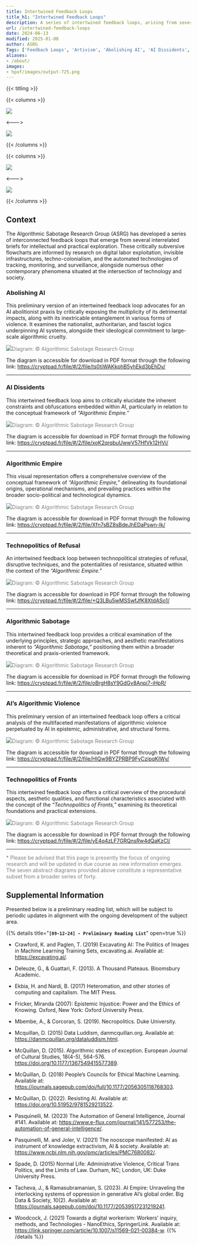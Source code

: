 ```yaml
---
title: Intertwined Feedback Loops
title_h1: "Intertwined Feedback Loops"
description: A series of intertwined feedback loops, arising from several interrelated briefs, strategically designed to facilitate both intellectual inquiry and practical exploration.
url: /intertwined-feedback-loops
date: 2024-06-13
modified: 2025-01-08
author: ASRG
Tags: ['Feedback Loops', 'Artivism', 'Abolishing AI', 'AI Dissidents', 'Algorithmic Empire', 'Technopolitics of Refusal', 'Algorithmic Sabotage', 'AI’s Algorithmic Violence', 'Technopolitics of Fronts', 'ASRG', 'AI']
aliases:
- /about/
images:
- hpof/images/output-725.png
---
```


{{< titling >}}

{{< columns >}} 

<div class="caption"><img src="images/output-378.png"></div>

<--->

<div class="caption"><img src="images/output-162.png"></div>

{{< /columns >}}

{{< columns >}} 

<div class="caption"><img src="images/output-500.png"></div>

<--->

<div class="caption"><img src="images/output-022.png"></div>

{{< /columns >}}

## Context

The Algorithmic Sabotage Research Group (ASRG) has developed a series of interconnected feedback loops that emerge from several interrelated briefs for intellectual and practical exploration. These critically subversive flowcharts are informed by research on digital labor exploitation, invisible infrastructures, techno-colonialism, and the automated technologies of tracking, monitoring, and surveillance, alongside numerous other contemporary phenomena situated at the intersection of technology and society.

### Abolishing AI

This preliminary version of an intertwined feedback loop advocates for an AI abolitionist praxis by critically exposing the multiplicity of its detrimental impacts, along with its inextricable entanglement in various forms of violence. It examines the nationalist, authoritarian, and fascist logics underpinning AI systems, alongside their ideological commitment to large-scale algorithmic cruelty.

<div class="caption"><img src="images/output-378.png"><span style="color:grey">Diagram: © Algorithmic Sabotage Research Group</span></div>

The diagram is accessible for download in PDF format through the following link: https://cryptpad.fr/file/#/2/file/ts0tiWAKkphB5yhEkd3bEhDv/

***

### AI Dissidents

This intertwined feedback loop aims to critically elucidate the inherent constraints and obfuscations embedded within AI, particularly in relation to the conceptual framework of _“Algorithmic Empire.”_

<div class="caption"><img src="images/output-162.png"><span style="color:grey">Diagram: © Algorithmic Sabotage Research Group</span></div>

The diagram is accessible for download in PDF format through the following link: https://cryptpad.fr/file/#/2/file/xoK2qrqbuUwwV57HfVk12HVi/

***

### Algorithmic Empire

This visual representation offers a comprehensive overview of the conceptual framework of _“Algorithmic Empire,”_ delineating its foundational origins, operational mechanisms, and prevailing practices within the broader socio-political and technological dynamics.

<div class="caption"><img src="images/output-500.png"><span style="color:grey">Diagram: © Algorithmic Sabotage Research Group</span></div>

The diagram is accessible for download in PDF format through the following link: https://cryptpad.fr/file/#/2/file/Xfn7sBZ8sBdeJhEDaPswn-Ik/

***

### Technopolitics of Refusal

An intertwined feedback loop between technopolitical strategies of refusal, disruptive techniques, and the potentialities of resistance, situated within the context of the _“Algorithmic Empire.”_

<div class="caption"><img src="images/output-022.png"><span style="color:grey">Diagram: © Algorithmic Sabotage Research Group</span></div>

The diagram is accessible for download in PDF format through the following link: https://cryptpad.fr/file/#/2/file/+Q3LBu5wMSSwfJfK8XtdASo1/

***

### Algorithmic Sabotage

This intertwined feedback loop provides a critical examination of the underlying principles, strategic approaches, and aesthetic manifestations inherent to _“Algorithmic Sabotage,”_ positioning them within a broader theoretical and praxis-oriented framework.

<div class="caption"><img src="images/output-091.png"><span style="color:grey">Diagram: © Algorithmic Sabotage Research Group</span></div>

The diagram is accessible for download in PDF format through the following link: https://cryptpad.fr/file/#/2/file/oBrgH8sY9GdGv8Anpi7-iHpR/

***

### AI’s Algorithmic Violence

This preliminary version of an intertwined feedback loop offers a critical analysis of the multifaceted manifestations of algorithmic violence perpetuated by AI in epistemic, administrative, and structural forms.

<div class="caption"><img src="images/output-031.png"><span style="color:grey">Diagram: © Algorithmic Sabotage Research Group</span></div>

The diagram is accessible for download in PDF format through the following link: https://cryptpad.fr/file/#/2/file/HlQw9BYZPRBP9FyCzipqKIWy/

***

### Technopolitics of Fronts

This intertwined feedback loop offers a critical overview of the procedural aspects, aesthetic qualities, and functional characteristics associated with the concept of the _“Technopolitics of Fronts,”_ examining its theoretical foundations and practical extensions.

<div class="caption"><img src="images/output-639.png"><span style="color:grey">Diagram: © Algorithmic Sabotage Research Group</span></div>

The diagram is accessible for download in PDF format through the following link: https://cryptpad.fr/file/#/2/file/yE4q4zLF7GRQnsRw4dQaKzCl/

***

<span style="color:grey">* Please be advised that this page is presently the focus of ongoing research and will be updated in due course as new information emerges. The seven abstract diagrams provided above constitute a representative subset from a broader series of forty.</span>

## Supplemental Information

Presented below is a preliminary reading list, which will be subject to periodic updates in alignment with the ongoing development of the subject area.

{{% details title="**`[09-12-24] - Preliminary Reading List`**" open=true %}}

- Crawford, K. and Paglen, T. (2019) Excavating AI: The Politics of Images in Machine Learning Training Sets, excavating.ai. Available at: https://excavating.ai/.

- Deleuze, G., & Guattari, F. (2013). A Thousand Plateaus. Bloomsbury Academic.

- Ekbia, H. and Nardi, B. (2017) Heteromation, and other stories of computing and capitalism. The MIT Press.

- Fricker, Miranda (2007): Epistemic Injustice: Power and the Ethics of Knowing. Oxford, New York: Oxford University Press.

- Mbembe, A., & Corcoran, S. (2019). Necropolitics. Duke University.

- Mcquillan, D. (2015) Data Luddism, danmcquillan.org. Available at: https://danmcquillan.org/dataluddism.html.

- McQuillan, D. (2015). Algorithmic states of exception. European Journal of Cultural Studies, 18(4-5), 564-576. https://doi.org/10.1177/1367549415577389.

- McQuillan, D. (2018) People’s Councils for Ethical Machine Learning. Available at: https://journals.sagepub.com/doi/full/10.1177/2056305118768303.

- McQuillan, D. (2022). Resisting AI. Available at: https://doi.org/10.51952/9781529213522.

- Pasquinelli, M. (2023) The Automation of General Intelligence, Journal #141. Available at: https://www.e-flux.com/journal/141/577253/the-automation-of-general-intelligence/.

- Pasquinelli, M. and Joler, V. (2021) The nooscope manifested: AI as instrument of knowledge extractivism, AI & society. Available at: https://www.ncbi.nlm.nih.gov/pmc/articles/PMC7680082/.

- Spade, D. (2015) Normal Life: Administrative Violence, Critical Trans Politics, and the Limits of Law. Durham, NC; London, UK: Duke University Press.

- Tacheva, J., & Ramasubramanian, S. (2023). AI Empire: Unraveling the interlocking systems of oppression in generative AI’s global order. Big Data & Society, 10(2). Available at: https://journals.sagepub.com/doi/10.1177/20539517231219241.

- Woodcock, J. (2021) Towards a digital workerism: Workers’ inquiry, methods, and Technologies - NanoEthics, SpringerLink. Available at: https://link.springer.com/article/10.1007/s11569-021-00384-w.
{{% /details %}}


